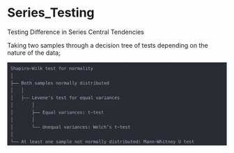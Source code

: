 # Series_Testing
Testing Difference in Series Central Tendencies 

Taking two samples through a decision tree of tests depending on the nature of the data; 

![me](https://github.com/skyblasy/Series_Testing/blob/main/test_tree.png)
